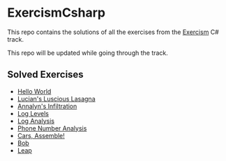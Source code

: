 # ExercismCsharp

This repo contains the solutions of all the exercises from the [Exercism](https://exercism.org/tracks/csharp/) C# track.

This repo will be updated while going through the track.

## Solved Exercises

- [Hello World](https://exercism.org/tracks/csharp/exercises/hello-world)
- [Lucian's Luscious Lasagna](https://exercism.org/tracks/csharp/exercises/lucians-luscious-lasagna)
- [Annalyn's Infiltration](https://exercism.org/tracks/csharp/exercises/annalyns-infiltration)
- [Log Levels](https://exercism.org/tracks/csharp/exercises/log-levels)
- [Log Analysis](https://exercism.org/tracks/csharp/exercises/log-analysis)
- [Phone Number Analysis](https://exercism.org/tracks/csharp/exercises/phone-number-analysis)
- [Cars, Assemble!](https://exercism.org/tracks/csharp/exercises/cars-assemble)
- [Bob](https://exercism.org/tracks/csharp/exercises/bob)
- [Leap](https://exercism.org/tracks/csharp/exercises/leap)
